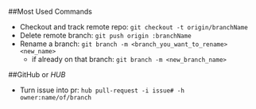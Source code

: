 ##Most Used Commands

* Checkout and track remote repo: `git checkout -t origin/branchName`
* Delete remote branch: `git push origin :branchName`
* Rename a branch: `git branch -m <branch_you_want_to_rename> <new_name>`
  * if already on that branch: `git branch -m <new_branch_name>`

##GitHub or _HUB_

* Turn issue into pr: `hub pull-request -i issue# -h owner:name/of/branch`